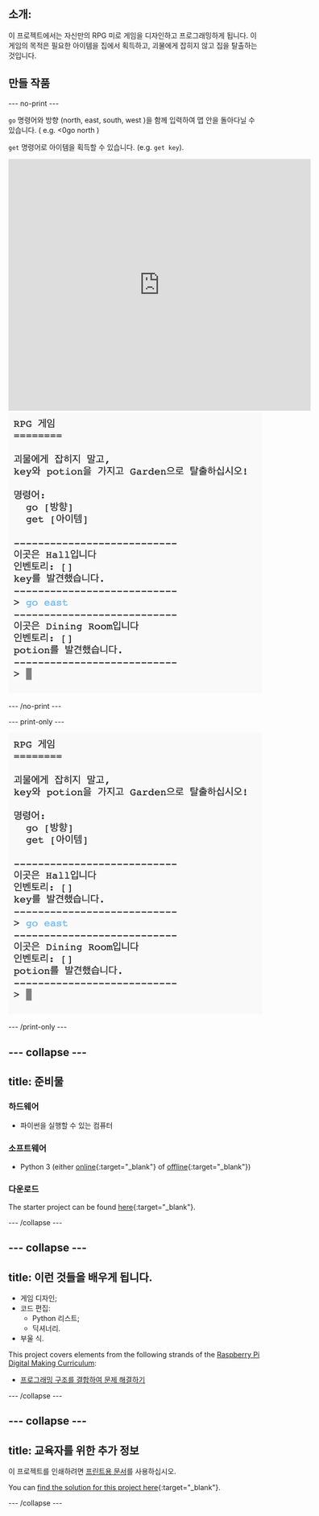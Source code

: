 ## 소개:

이 프로젝트에서는 자신만의 RPG 미로 게임을 디자인하고 프로그래밍하게 됩니다. 이 게임의 목적은 필요한 아이템을 집에서 획득하고, 괴물에게 잡히지 않고 집을 탈출하는 것입니다.

## 만들 작품

\--- no-print \---

`go` 명령어와 방향 (north, east, south, west )을 함께 입력하여 맵 안을 돌아다닐 수 있습니다. ( e.g. <0go north</code> )

`get` 명령어로 아이템을 획득할 수 있습니다. (e.g. `get key`).

<div class="trinket">
  <iframe src="https://trinket.io/embed/python/d06adeb527?outputOnly=true&start=result" width="600" height="500" frameborder="0" marginwidth="0" marginheight="0" allowfullscreen>
  </iframe>
  <img src="images/rpg-finished.png">
</div>

\--- /no-print \---

\--- print-only \---

![완료 된 프로젝트](images/rpg-finished.png)

\--- /print-only \---

## \--- collapse \---

## title: 준비물

### 하드웨어

+ 파이썬을 실행할 수 있는 컴퓨터

### 소프트웨어

+ Python 3 (either [online](https://trinket.io/){:target="_blank"} of [offline](https://www.python.org/downloads/){:target="_blank"})

### 다운로드

The starter project can be found [here](https://rpf.io/p/en/rpg-go){:target="_blank"}.

\--- /collapse \---

## \--- collapse \---

## title: 이런 것들을 배우게 됩니다.

+ 게임 디자인;
+ 코드 편집: 
    + Python 리스트;
    + 딕셔너리.
+ 부울 식.

This project covers elements from the following strands of the [Raspberry Pi Digital Making Curriculum](https://rpf.io/curriculum):

+ [프로그래밍 구조를 결합하여 문제 해결하기](https://www.raspberrypi.org/curriculum/programming/builder)

\--- /collapse \---

## \--- collapse \---

## title: 교육자를 위한 추가 정보

이 프로젝트를 인쇄하려면 [프린트용 문서](https://projects.raspberrypi.org/en/projects/rpg/print)를 사용하십시오.

You can [find the solution for this project here](https://rpf.io/p/en/rpg-get){:target="_blank"}.

\--- /collapse \---
